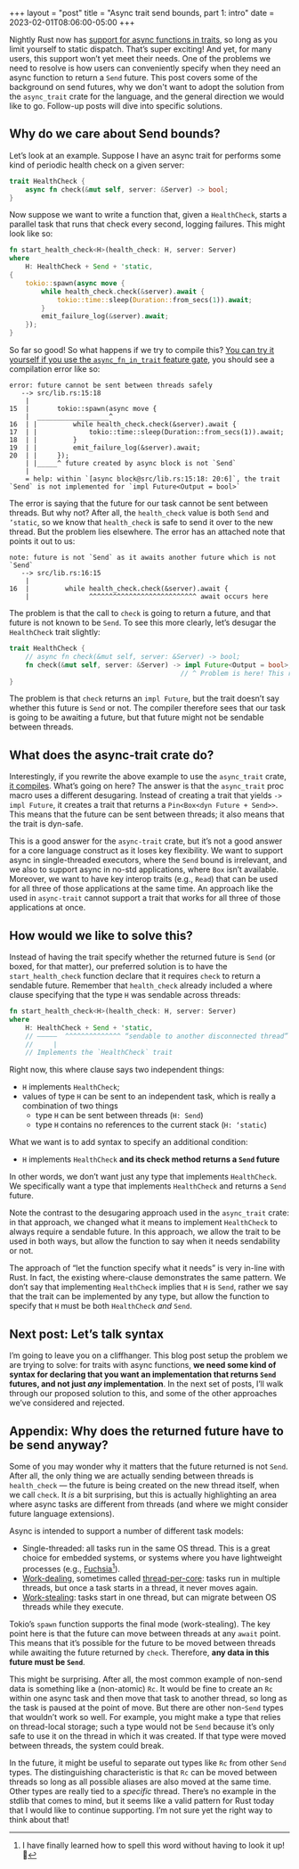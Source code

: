 +++
layout = "post"
title = "Async trait send bounds, part 1: intro"
date = 2023-02-01T08:06:00-05:00
+++

Nightly Rust now has [support for async functions in traits][irblog], so long as you limit yourself to static dispatch. That’s super exciting! And yet, for many users, this support won’t yet meet their needs. One of the problems we need to resolve is how users can conveniently specify when they need an async function to return a `Send` future. This post covers some of the background on send futures, why we don't want to adopt the solution from the `async_trait` crate for the language, and the general direction we would like to go. Follow-up posts will dive into specific solutions.

[irblog]: https://blog.rust-lang.org/inside-rust/2022/11/17/async-fn-in-trait-nightly.html

## Why do we care about Send bounds?

Let’s look at an example. Suppose I have an async trait for performs some kind of periodic health check on a given server:

```rust
trait HealthCheck {
    async fn check(&mut self, server: &Server) -> bool;
}
```

Now suppose we want to write a function that, given a `HealthCheck`, starts a parallel task that runs that check every second, logging failures. This might look like so:

```rust
fn start_health_check<H>(health_check: H, server: Server)
where
    H: HealthCheck + Send + 'static,
{
    tokio::spawn(async move {
        while health_check.check(&server).await {
            tokio::time::sleep(Duration::from_secs(1)).await;
        }
        emit_failure_log(&server).await;
    });
}
```

[eg]: https://play.rust-lang.org/?version=nightly&mode=debug&edition=2021&gist=a4a2cf7b541a4c7b89eac1a3ddd8596d

So far so good! So what happens if we try to compile this? [You can try it yourself if you use the `async_fn_in_trait` feature gate][eg], you should see a compilation error like so:

```
error: future cannot be sent between threads safely
   --> src/lib.rs:15:18
    |
15  |       tokio::spawn(async move {
    |  __________________^
16  | |         while health_check.check(&server).await {
17  | |             tokio::time::sleep(Duration::from_secs(1)).await;
18  | |         }
19  | |         emit_failure_log(&server).await;
20  | |     });
    | |_____^ future created by async block is not `Send`
    |
    = help: within `[async block@src/lib.rs:15:18: 20:6]`, the trait `Send` is not implemented for `impl Future<Output = bool>`
```

The error is saying that the future for our task cannot be sent between threads. But why not? After all,  the `health_check` value is both `Send` and `’static`, so we know that `health_check` is safe to send it over to the new thread. But the problem lies elsewhere. The error has an attached note that points it out to us:

```
note: future is not `Send` as it awaits another future which is not `Send`
   --> src/lib.rs:16:15
    |
16  |         while health_check.check(&server).await {
    |               ^^^^^^^^^^^^^^^^^^^^^^^^^^^ await occurs here
```

The problem is that the call to `check` is going to return a future, and that future is not known to be `Send`. To see this more clearly, let’s desugar the `HealthCheck` trait slightly:

```rust
trait HealthCheck {
    // async fn check(&mut self, server: &Server) -> bool;
    fn check(&mut self, server: &Server) -> impl Future<Output = bool>;
                                           // ^ Problem is here! This returns a future, but not necessarily a `Send` future.
}
```

The problem is that `check` returns an `impl Future`, but the trait doesn’t say whether this future is `Send` or not. The compiler therefore sees that our task is going to be awaiting a future, but that future might not be sendable between threads.

## What does the async-trait crate do?

Interestingly, if you rewrite the above example to use the `async_trait` crate, [it compiles][eg2]. What’s going on here? The answer is that the `async_trait` proc macro uses a different desugaring. Instead of creating a trait that yields `-> impl Future`, it creates a trait that returns a `Pin<Box<dyn Future + Send>>`. This means that the future can be sent between threads; it also means that the trait is dyn-safe. 

[eg2]: https://play.rust-lang.org/?version=nightly&mode=debug&edition=2021&gist=c399a94d05e9e278ba7f6f97cd03afa7

This is a good answer for the `async-trait` crate, but it’s not a good answer for a core language construct as it loses key flexibility. We want to support async in single-threaded executors, where the `Send` bound is irrelevant, and we also to support async in no-std applications, where `Box` isn’t available. Moreover, we want to have key interop traits (e.g., `Read`) that can be used for all three of those applications at the same time. An approach like the used in `async-trait` cannot support a trait that works for all three of those applications at once.

## How would we like to solve this?

Instead of having the trait specify whether the returned future is `Send` (or boxed, for that matter), our preferred solution is to have the `start_health_check` function declare that it requires `check` to return a sendable future. Remember that `health_check` already included a where clause specifying that the type `H` was sendable across threads:

```rust
fn start_health_check<H>(health_check: H, server: Server)
where
    H: HealthCheck + Send + 'static,
    // —————  ^^^^^^^^^^^^^^ “sendable to another disconnected thread”
    //     |
    // Implements the `HealthCheck` trait
```

Right now, this where clause says two independent things:

* `H` implements `HealthCheck`;
* values of type `H` can be sent to an independent task, which is really a combination of two things
    * type `H` can be sent between threads (`H: Send`)
    * type `H` contains no references to the current stack (`H: ‘static`)

What we want is to add syntax to specify an additional condition:

* `H` implements `HealthCheck` **and its check method returns a `Send` future**

In other words, we don’t want just any type that implements `HealthCheck`. We specifically want a type that implements `HealthCheck` and returns a `Send` future.

Note the contrast to the desugaring approach used in the `async_trait` crate: in that approach, we changed what it means to implement `HealthCheck` to always require a sendable future. In this approach, we allow the trait to be used in both ways, but allow the function to say when it needs sendability or not.

The approach of “let the function specify what it needs” is very in-line with Rust. In fact, the existing where-clause demonstrates the same pattern. We don’t say that implementing `HealthCheck` implies that `H` is `Send`, rather we say that the trait can be implemented by any type, but allow the function to specify that `H` must be both `HealthCheck` *and* `Send`.

## Next post: Let’s talk syntax

I’m going to leave you on a cliffhanger. This blog post setup the problem we are trying to solve: for traits with async functions, **we need some kind of syntax for declaring that you want an implementation that returns `Send` futures, and not just *any* implementation**. In the next set of posts, I’ll walk through our proposed solution to this, and some of the other approaches we’ve considered and rejected.
 
## Appendix: Why does the returned future have to be send anyway?

Some of you may wonder why it matters that the future returned is not `Send`. After all, the only thing we are actually sending between threads is `health_check` — the future is being created on the new thread itself, when we call `check`. It *is* a bit surprising, but this is actually highlighting an area where async tasks are different from threads (and where we might consider future language extensions).

Async is intended to support a number of different task models:

* Single-threaded: all tasks run in the same OS thread. This is a great choice for embedded systems, or systems where you have lightweight processes (e.g., [Fuchsia][][^spell]).
* [Work-dealing][wd], sometimes called [thread-per-core][tpc]: tasks run in multiple threads, but once a task starts in a thread, it never moves again.
* [Work-stealing][ws]: tasks start in one thread, but can migrate between OS threads while they execute.

[Fuchsia]: https://fuchsia.dev
[wd]: https://dl.acm.org/doi/10.1145/564870.564900
[ws]: https://en.wikipedia.org/wiki/Work_stealing
[tpc]: https://www.datadoghq.com/blog/engineering/introducing-glommio/

[^spell]: I have finally learned how to spell this word without having to look it up! 💪

Tokio’s `spawn` function supports the final mode (work-stealing). The key point here is that the future can  move between threads at any `await` point. This means that it’s possible for the future to be moved between threads while awaiting the future returned by `check`. Therefore, **any data in this future must be `Send`**.

This might be surprising. After all, the most common example of non-send data is something like a (non-atomic) `Rc`. It would be fine to create an `Rc` within one async task and then move that task to another thread, so long as the task is paused at the point of move. But there are other non-`Send` types that wouldn’t work so well. For example, you might make a type that relies on thread-local storage; such a type would not be `Send` because it’s only safe to use it on the thread in which it was created. If that type were moved between threads, the system could break.

In the future, it might be useful to separate out types like `Rc` from other `Send` types. The distinguishing characteristic is that `Rc` can be moved between threads so long as all possible aliases are also moved at the same time. Other types are really tied to a *specific* thread. There’s no example in the stdlib that comes to mind, but it seems like a valid pattern for Rust today that I would like to continue supporting. I’m not sure yet the right way to think about that!
